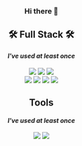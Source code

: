 <h3 align="center"> Hi there 👋 </h3>

<h2 align="center"> 🛠️ Full Stack️ 🛠️ </h2>
<h4 align="center"> <i>I've used at least once </i></h4>

<div align="center">
<a href="https://www.java.com/en/"><img src="https://img.shields.io/badge/Java-007396?style=flat&logo=Java&logoColor=white"/></a>
<a href="https://spring.io/"><img src="https://img.shields.io/badge/Spring-6DB33F?style=flat&logo=Spring&logoColor=white"/></a>
<img src="https://img.shields.io/badge/Oracle-F80000?style=flat&logo=Oracle&logoColor=white"/></a> <br>
<img src="https://img.shields.io/badge/HTML5-E34F26?style=flat&logo=Html5&logoColor=white"/></a> 
<img src="https://img.shields.io/badge/CSS3-1572B6?style=flat&logo=CSS3&logoColor=white"/></a>
<img src="https://img.shields.io/badge/JavaScript-F7DF1E?style=flat&logo=JavaScript&logoColor=white"/></a>
<img src="https://img.shields.io/badge/Jquery-0769AD?style=flat&logo=Jquery&logoColor=white"/></a>
</div>


<h2 align="center"> Tools </h2>
<h4 align="center"> <i>I've used at least once </i></h4>
<div align="center">
<img src="https://img.shields.io/badge/Eclipse-2C2255?style=flat&logo=Eclipse&logoColor=white"/></a>
<img src="https://img.shields.io/badge/VSCode-007ACC?style=flat&logo=VisualStudioCode&logoColor=white"/></a>
</div>


<!--
**umyewon/umyewon** is a ✨ _special_ ✨ repository because its `README.md` (this file) appears on your GitHub profile.

Here are some ideas to get you started:

- 🔭 I’m currently working on ...
- 🌱 I’m currently learning ...
- 👯 I’m looking to collaborate on ...
- 🤔 I’m looking for help with ...
- 💬 Ask me about ...
- 📫 How to reach me: ...
- 😄 Pronouns: ...
- ⚡ Fun fact: ...
-->
